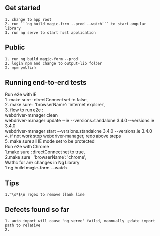 ## Get started
    1. change to app root  
    2. run ```ng build magic-form --prod --watch``` to start angular library  
    3. run ng serve to start host application  
## Public
    1. run ng build magic-form --prod  
    2. login npm and change to output-lib folder  
    3. npm publish  
## Running end-to-end tests
Run e2e with IE  
    1. make sure : directConnect set to false,  
    2. make sure : 'browserName': 'internet explorer',  
    3. flow to run e2e :  
        webdriver-manager clean  
        webdriver-manager update --ie --versions.standalone 3.4.0 --versions.ie 3.4.0  
        webdriver-manager start --versions.standalone 3.4.0 --versions.ie 3.4.0  
    4. if not work stop webdriver-manager, redo above steps  
    5. make sure all IE mode set to be protected  
Run e2e with Chrome  
    1.make sure : directConnect set to true,  
    2.make sure : 'browserName': 'chrome',  
Wathc for any changes in Ng Library  
    1.ng build magic-form --watch  
## Tips
    1.^\s*$\n regex to remove blank line
## Defects found so far
    1. auto import will cause 'ng serve' failed, mannually update import path to relative  
    2.
